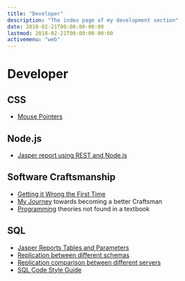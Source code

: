 ```yaml
---
title: "Developer"
description: "The index page of my development section"
date: 2018-02-21T00:00:00-00:00
lastmod: 2018-02-21T00:00:00-00:00
activemenu: "web"
---
```


# Developer

## CSS

* [Mouse Pointers](/mouse/)

## Node.js

* [Jasper report using REST and Node.js](/post/jasper-rest/)

## Software Craftsmanship

* [Getting it Wrong the First Time](/post/wrong/)
* [My Journey](/post/journey/) towards becoming a better Craftsman
* [Programming](/post/programming/) theories not found in a textbook

## SQL

* [Jasper Reports Tables and Parameters](/post/jasper-table-parameters/)
* [Replication between different schemas](/post/replicationdifferentschemas/)
* [Replication comparison between different servers](/post/replicationcomparison/)
* [SQL Code Style Guide](/post/sql-code-guide/)